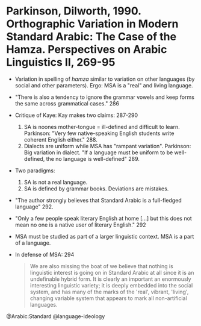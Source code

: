 # Parkinson, Dilworth, 1990. Orthographic Variation in Modern Standard Arabic: The Case of the Hamza.  Perspectives on Arabic Linguistics II, 269-95

- Variation in spelling of *hamza* similar to variation on other languages (by social and other parameters). Ergo: MSA is a "real" and living language.

- "There is also a tendency to ignore the grammar vowels and keep forms the same across grammatical cases." 286

- Critique of Kaye: Kay makes two claims:  287-290
    1. SA is noones mother-tongue = ill-defined and difficult to learn. Parkinson: "Very few native-speaking English students write coherent English either." 288. 
    2. Dialects are uniform while MSA has "rampant variation". Parkinson: Big variation in dialect. "If a language must be uniform to be well-defined, the no language is well-defined" 289.

- Two paradigms:
  1. SA is not a real language.
  2. SA is defined by grammar books. Deviations are mistakes.

- "The author strongly believes that Standard Arabic is a full-fledged language" 292.

- "Only a few people speak literary English at home [...] but this does not mean no one is a native user of literary English." 292

- MSA must be studied as part of a larger linguistic context. MSA is a part of a language.

- In defense of  MSA:  294

    > We are also missing the boat of we believe that nothing is linguistic interest is going on in Standard Arabic at all since it is an undefinable hybrid form. It is clearly an important an enormously interesting linguistic variety; it is deeply embedded into the social system, and has many of the marks of the 'real', vibrant,  'living', changing variable system that appears to mark all non-artificial languages.

@Arabic:Standard
@language-ideology
